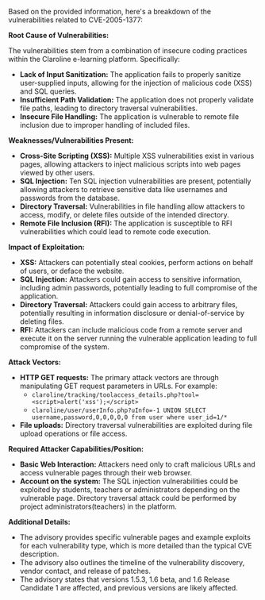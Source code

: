 Based on the provided information, here's a breakdown of the vulnerabilities related to CVE-2005-1377:

**Root Cause of Vulnerabilities:**

The vulnerabilities stem from a combination of insecure coding practices within the Claroline e-learning platform. Specifically:
*   **Lack of Input Sanitization:** The application fails to properly sanitize user-supplied inputs, allowing for the injection of malicious code (XSS) and SQL queries.
*   **Insufficient Path Validation:** The application does not properly validate file paths, leading to directory traversal vulnerabilities.
*   **Insecure File Handling:** The application is vulnerable to remote file inclusion due to improper handling of included files.

**Weaknesses/Vulnerabilities Present:**

*   **Cross-Site Scripting (XSS):** Multiple XSS vulnerabilities exist in various pages, allowing attackers to inject malicious scripts into web pages viewed by other users.
*   **SQL Injection:** Ten SQL injection vulnerabilities are present, potentially allowing attackers to retrieve sensitive data like usernames and passwords from the database.
*   **Directory Traversal:**  Vulnerabilities in file handling allow attackers to access, modify, or delete files outside of the intended directory.
*   **Remote File Inclusion (RFI):** The application is susceptible to RFI vulnerabilities which could lead to remote code execution.

**Impact of Exploitation:**

*   **XSS:** Attackers can potentially steal cookies, perform actions on behalf of users, or deface the website.
*   **SQL Injection:** Attackers could gain access to sensitive information, including admin passwords, potentially leading to full compromise of the application.
*  **Directory Traversal:** Attackers could gain access to arbitrary files, potentially resulting in information disclosure or denial-of-service by deleting files.
*  **RFI:** Attackers can include malicious code from a remote server and execute it on the server running the vulnerable application leading to full compromise of the system.

**Attack Vectors:**

*   **HTTP GET requests:** The primary attack vectors are through manipulating GET request parameters in URLs. For example:
    *   `claroline/tracking/toolaccess_details.php?tool=<script>alert('xss');</script>`
    *   `claroline/user/userInfo.php?uInfo=-1 UNION SELECT username,password,0,0,0,0,0 from user where user_id=1/*`
*   **File uploads:** Directory traversal vulnerabilities are exploited during file upload operations or file access.

**Required Attacker Capabilities/Position:**

*   **Basic Web Interaction:** Attackers need only to craft malicious URLs and access vulnerable pages through their web browser.
*   **Account on the system:** The SQL injection vulnerabilities could be exploited by students, teachers or administrators depending on the vulnerable page. Directory traversal attack could be performed by project administrators(teachers) in the platform.

**Additional Details:**
* The advisory provides specific vulnerable pages and example exploits for each vulnerability type, which is more detailed than the typical CVE description.
* The advisory also outlines the timeline of the vulnerability discovery, vendor contact, and release of patches.
* The advisory states that versions 1.5.3, 1.6 beta, and 1.6 Release Candidate 1 are affected, and previous versions are likely affected.